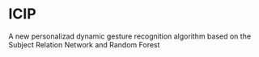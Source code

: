 # ICIP

A new personalizad dynamic gesture recognition algorithm based on the Subject Relation Network and Random Forest 
